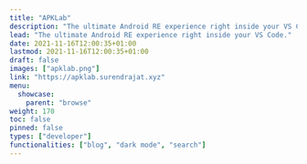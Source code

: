 ```yaml
---
title: "APKLab"
description: "The ultimate Android RE experience right inside your VS Code."
lead: "The ultimate Android RE experience right inside your VS Code."
date: 2021-11-16T12:00:35+01:00
lastmod: 2021-11-16T12:00:35+01:00
draft: false
images: ["apklab.png"]
link: "https://apklab.surendrajat.xyz"
menu:
  showcase:
    parent: "browse"
weight: 170
toc: false
pinned: false
types: ["developer"]
functionalities: ["blog", "dark mode", "search"]
---
```

